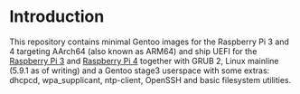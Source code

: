 # Introduction

This repository contains minimal Gentoo images for the Raspberry Pi 3 and 4 targeting AArch64 (also known as ARM64) and ship UEFI for the [Raspberry Pi 3](https://github.com/pftf/RPi3/) and [Raspberry Pi 4](https://github.com/pftf/RPi4) together with GRUB 2, Linux mainline (5.9.1 as of writing) and a Gentoo stage3 userspace with some extras: dhcpcd, wpa\_supplicant, ntp-client, OpenSSH and basic filesystem utilities.
